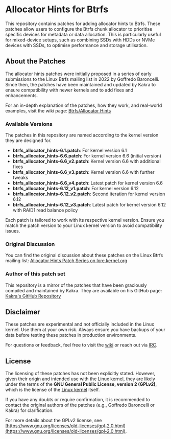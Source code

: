 # Allocator Hints for Btrfs
This repository contains patches for adding allocator hints to Btrfs. These patches allow users to configure the Btrfs chunk allocator to prioritise specific devices for metadata or data allocation. This is particularly useful for mixed-device setups, such as combining SSDs with HDDs or NVMe devices with SSDs, to optimise performance and storage utilisation.

## About the Patches
The allocator hints patches were initially proposed in a series of early submissions to the Linux Btrfs mailing list in 2022 by Goffredo Baroncelli. Since then, the patches have been maintained and updated by Kakra to ensure compatibility with newer kernels and to add fixes and enhancements.

For an in-depth explanation of the patches, how they work, and real-world examples, visit the wiki page: [Btrfs/Allocator Hints](https://wiki.tnonline.net/w/Btrfs/Allocator_Hints)

### Available Versions
The patches in this repository are named according to the kernel version they are designed for.

- **btrfs_allocator_hints-6.1.patch**: For kernel version 6.1
- **btrfs_allocator_hints-6.6.patch**: For kernel version 6.6 (initial version)
- **btrfs_allocator_hints-6.6_v2.patch**: Kernel version 6.6 with additional fixes
- **btrfs_allocator_hints-6.6_v3.patch**: Kernel version 6.6 with further tweaks
- **btrfs_allocator_hints-6.6_v4.patch**: Latest patch for kernel version 6.6
- **btrfs_allocator_hints-6.12_v1.patch**: For kernel version 6.12
- **btrfs_allocator_hints-6.12_v2.patch**: Second iteration for kernel version 6.12
- **btrfs_allocator_hints-6.12_v3.patch**: Latest patch for kernel version 6.12 with RAID1 read balance policy

Each patch is tailored to work with its respective kernel version. Ensure you match the patch version to your Linux kernel version to avoid compatibility issues.

### Original Discussion
You can find the original discussion about these patches on the Linux Btrfs mailing list: [Allocator Hints Patch Series on lore.kernel.org](https://lore.kernel.org/all/Yhk5kyZL1J8hoQvX%40zen/T/)

### Author of this patch set
This repository is a mirror of the patches that have been graciously compiled and maintained by Kakra. They are available on his GitHub page:
[Kakra's GitHub Repository](https://github.com/kakra/linux/pull/36)

## Disclaimer
These patches are experimental and not officially included in the Linux kernel. Use them at your own risk. Always ensure you have backups of your data before testing these patches in production environments.

For questions or feedback, feel free to visit the [wiki](https://wiki.tnonline.net/w/Btrfs/Allocator_Hints) or reach out via [IRC](https://wiki.tnonline.net/w/Btrfs/IRC).

## License
The licensing of these patches has not been explicitly stated. However, given their origin and intended use with the Linux kernel, they are likely under the terms of the **GNU General Public License, version 2 (GPLv2)**, which is the license of the [Linux kernel](https://git.kernel.org/pub/scm/linux/kernel/git/stable/linux.git/tree/COPYING) itself.

If you have any doubts or require confirmation, it is recommended to contact the original authors of the patches (e.g., Goffredo Baroncelli or Kakra) for clarification.

For more details about the GPLv2 license, see [https://www.gnu.org/licenses/old-licenses/gpl-2.0.html](https://www.gnu.org/licenses/old-licenses/gpl-2.0.html).
